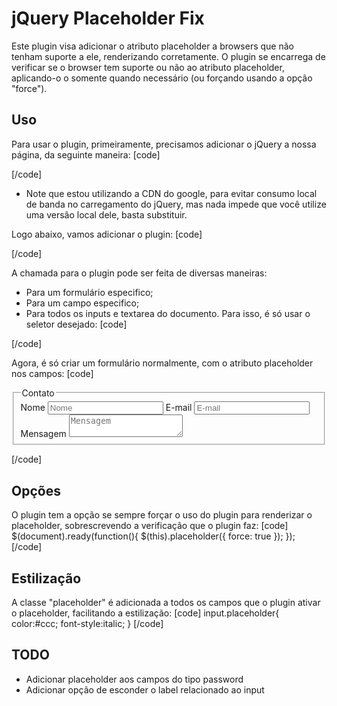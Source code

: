 jQuery Placeholder Fix
======================

Este plugin visa adicionar o atributo placeholder a browsers que não tenham suporte a ele,
renderizando corretamente.
O plugin se encarrega de verificar se o browser tem suporte ou não ao atributo placeholder,
aplicando-o o somente quando necessário (ou forçando usando a opção "force").

Uso
---
Para usar o plugin, primeiramente, precisamos adicionar o jQuery a nossa página, da seguinte maneira:
[code]
<script type="text/javascript" src="http://ajax.googleapis.com/ajax/libs/jquery/1.6.1/jquery.min.js"></script>
[/code]
* Note que estou utilizando a CDN do google, para evitar consumo local de banda no carregamento do jQuery, mas
nada impede que você utilize uma versão local dele, basta substituir.

Logo abaixo, vamos adicionar o plugin:
[code]
<script type="text/javascript" src="jquery.placeholder.fix.js"></script>
[/code]

A chamada para o plugin pode ser feita de diversas maneiras:
- Para um formulário especifico;
- Para um campo especifico;
- Para todos os inputs e textarea do documento.
Para isso, é só usar o seletor desejado:
[code]
<script type="text/javascript">
$(document).ready(function(){
  $(this).placeholder();
});
</script>
[/code]

Agora, é só criar um formulário normalmente, com o atributo placeholder nos campos:
[code]
<form action="#" method="get">
  <fieldset>
    <legend>Contato</legend>
    <label for="contato_nome">Nome</label>
    <input type="text" name="contato_nome" id="contato_nome" placeholder="Nome" />
    <label for="contato_email">E-mail</label>
    <input type="text" name="contato_email" id="contato_email" placeholder="E-mail" />
    <label for="contato_mensagem">Mensagem</label>
    <textarea name="contato_mensagem" id="contato_mensagem" placeholder="Mensagem" /></textarea>
  </fieldset>
</form>
[/code]

Opções
------
O plugin tem a opção se sempre forçar o uso do plugin para renderizar o placeholder,
sobrescrevendo a verificação que o plugin faz:
[code]
$(document).ready(function(){
  $(this).placeholder({
    force: true
  });
});
[/code]

Estilização
-----------
A classe "placeholder" é adicionada a todos os campos que o plugin ativar o placeholder,
facilitando a estilização:
[code]
input.placeholder{
  color:#ccc;
  font-style:italic;
}
[/code]

TODO
----
- Adicionar placeholder aos campos do tipo password
- Adicionar opção de esconder o label relacionado ao input
